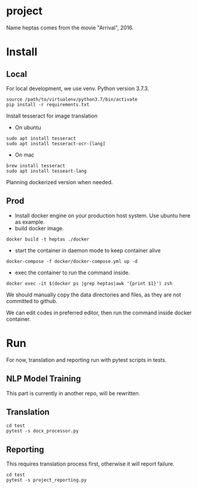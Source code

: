 # project
Name heptas comes from the movie "Arrival", 2016. 
# Install
## Local 
For local development, we use venv. Python version 3.7.3.
```
source /path/to/virtualenv/python3.7/bin/activate
pip install -r requirements.txt
```
Install tesseract for image translation
- On ubuntu
```
sudo apt install tesseract
sudo apt install tesseract-ocr-[lang]
```
- On mac
```
brew install tesseract
sudo apt install tesseart-lang
```

Planning dockerized version when needed.


## Prod
* Install docker engine on your production host system. Use ubuntu here as example.
* build docker image. 
```
docker build -t heptas ./docker
```
* start the container in daemon mode to keep container alive 
```
docker-compose -f docker/docker-compose.yml up -d
```
* exec the container to run the command inside.
```
docker exec -it $(docker ps |grep heptas|awk '{print $1}') zsh
```
We should manually copy the data directories and files, as they are not committed to github.

We can edit codes in preferred editor, then run the command inside docker container.

# Run
For now, translation and reporting run with pytest scripts in tests.

## NLP Model Training
This part is currently in another repo, will be rewritten.

## Translation
```
cd test
pytest -s docx_processor.py
```

## Reporting
This requires translation process first, otherwise it will report failure.
```
cd test
pytest -s project_reporting.py
```
